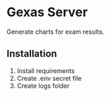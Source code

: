 # Gexas Server

Generate charts for exam results.

## Installation

1. Install requirements
2. Create .env secret file
3. Create logs folder
